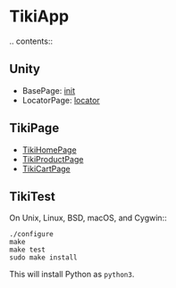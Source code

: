 TikiApp
=======

.. contents::

Unity
-----

- BasePage: [init](Unity/__init__.py) 
- LocatorPage: [locator](Unity/locator.py)

TikiPage
--------

- [TikiHomePage](TikiPage/TikiHomePage.py)
- [TikiProductPage](TikiPage/TikiProductPage.py)
- [TikiCartPage](TikiPage/TikiCartPage.py)

TikiTest
--------

On Unix, Linux, BSD, macOS, and Cygwin::

    ./configure
    make
    make test
    sudo make install

This will install Python as ``python3``.
